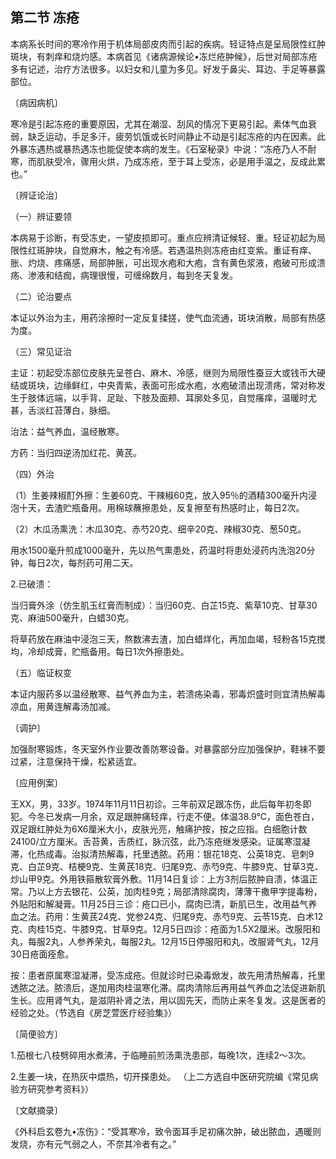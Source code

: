## 第二节 冻疮

本病系长时间的寒冷作用于机体局部皮肉而引起的疾病。轻证特点是呈局限性红肿斑块，有刺痒和烧灼感。本病首见《诸病源候论•冻烂疮肿候》，后世对局部冻疮多有记述，治疗方法很多。以妇女和儿童为多见。好发于鼻尖、耳边、手足等暴露部位。

〔病因病机〕

寒冷是引起冻疮的重要原因，尤其在潮湿、刮风的情况下更易引起。素体气血衰弱，缺乏运动，手足多汗，疲劳饥饿或长时间静止不动是引起冻疮的内在因素。此外暴冻遇热或暴热遇冻也能促使本病的发生。《石室秘录》中说：“冻疮乃人不耐寒，而肌肤受冷，骤用火烘，乃成冻疮，至于耳上受冻，必是用手温之，反成此累也。”

〔辨证论治〕

（一）辨证要领

本病易于诊断，有受冻史，一望皮损即可。重点应辨清证候轻、重。轻证初起为局限性红斑肿块，自觉麻木，触之有冷感。若遇温热则冻疮由红变紫。重证有痒、胀、灼烧、疼痛感，局部肿胀，可出现水疱和大疱，含有黄色浆液，疱破可形成溃疡、渗液和结痂，病理很慢，可缠绵数月，每到冬天复发。

（二）论治要点

本证以外治为主，用药涂擦时一定反复揉搓，使气血流通，斑块消散，局部有热感为度。

（三）常见证治

主证：初起受冻部位皮肤先呈苍白、麻木、冷感，继则为局限性蚕豆大或钱币大硬结或斑块，边缘鲜红，中央青紫，表面可形成水疱，水疱破溃出现溃疡，常对称发生于肢体远端，以手背、足趾、下肢及面颊、耳廓处多见，自觉瘙痒，温暖时尤甚，舌淡红苔薄白，脉细。

治法：益气养血，温经散寒。

方药：当归四逆汤加红花、黄芪。

（四）外治

（1）生姜辣椒酊外擦：生姜60克、干辣椒60克，放入95％的酒精300毫升内浸泡十天，去渣贮瓶备用。用棉球蘸擦患处，反复擦至有热感时止，每日2次。

（2）木瓜汤熏洗：木瓜30克、赤芍20克、细辛20克、辣椒30克、葱50克。

用水1500毫升煎成1000毫升，先以热气熏患处，药温时将患处浸药内洗泡20分钟，每日2次，每剂药可用二天。

2.已破溃：

当归膏外涂（仿生肌玉红膏而制成）：当归60克、白芷15克、紫草10克、甘草30克、麻油500毫升，白蜡30克。

将草药放在麻油中浸泡三天，熬数沸去渣，加白蜡烊化，再加血竭，轻粉各15克搅均，冷却成膏，贮瓶备用。每日1次外擦患处。

（五）临证权变

本证内服药多以温经散寒、益气养血为主，若溃疡染毒，邪毒炽盛时则宜清热解毒凉血，用黄连解毒汤加减。

〔调护〕

加强耐寒锻炼，冬天室外作业要改善防寒设备。对暴露部分应加强保护，鞋袜不要过紧，注意保持干燥，松紧适宜。

〔应用例案〕

王XX，男，33岁。1974年11月11日初诊。三年前双足跟冻伤，此后每年初冬即犯。今冬已发病一月余，双足跟肿痛轻痒，行走不便。体温38.9℃，面色苍白，双足跟红肿处为6X6厘米大小，皮肤光亮，触痛护按，按之应指。白细胞计数24100/立方厘米。舌苔黄，舌质红，脉沉弦，此乃冻疮继发感染。证属寒湿凝滞，化热成毒。治拟清热解毒，托里透脓。药用：银花18克、公英18克、皂刺9克、白芷9克、桔梗9克、生黄芪18克、归尾9克、赤芍9克、牛膝9克、甘草3克、炒山甲9克。外用铁箍散软膏外敷。11月14日复诊：上方3剂后脓肿自溃，体温正常。乃以上方去银花、公英，加肉桂9克；局部清除腐肉，薄薄干撒甲字提毒粉，外贴阳和解凝膏。11月25日三诊：疮口已小，腐肉已清，新肌已生，改用益气养血之法。药用：生黄芪24克、党参24克、归尾9克、赤芍9克、云苓15克、白术12克、肉桂15克、牛膝9克、甘草9克。12月5日四诊：疮面为1.5X2厘米。改服阳和丸，每服2丸，人参养荣丸，每服2丸。12月15日停服阳和丸，改服肾气丸，12月30日疮面痊愈。

按：患者原属寒湿凝滞，受冻成疮。但就诊时已染毒焮发，故先用清热解毒，托里透脓之法。脓溃后，遂加用肉桂温寒化滞。腐肉清除后再用益气养血之法促进新肌生长。应用肾气丸，是滋阴补肾之法，用以固先天，而防止来冬复发。这是医者的经验之处。（节选自《房芝萱医疗经验集》）

〔简便验方〕

1.茄根七八枝劈碎用水煮沸，于临睡前煎汤熏洗患部，每晚1次，连续2～3次。

2.生姜一块，在热灰中煨热，切开搽患处。 （上二方选自中医研究院编《常见病验方研究参考资料》）

〔文献摘录〕

《外科启玄卷九•冻伤》：“受其寒冷，致令面耳手足初痛次肿，破出脓血，遇暖则发烧，亦有元气弱之人，不奈其冷者有之。”
